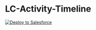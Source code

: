 ﻿# LC-Activity-Timeline
 
 
<a href="https://githubsfdeploy.herokuapp.com?owner=brunadileo&repo=ActivityTimeline&ref=fieloprp">
  <img alt="Deploy to Salesforce"
       src="https://raw.githubusercontent.com/afawcett/githubsfdeploy/master/deploy.png">
</a>
